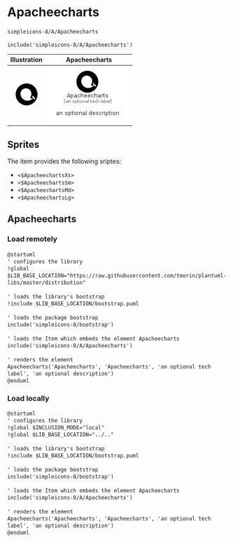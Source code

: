 # Apacheecharts


```text
simpleicons-8/A/Apacheecharts
```

```text
include('simpleicons-8/A/Apacheecharts')
```



| Illustration | Apacheecharts |
| :---: | :---: |
| ![illustration for Illustration](../../simpleicons-8/A/Apacheecharts.png) | ![illustration for Apacheecharts](../../simpleicons-8/A/Apacheecharts.Local.png) |



## Sprites
The item provides the following sriptes:

- `<$ApacheechartsXs>`
- `<$ApacheechartsSm>`
- `<$ApacheechartsMd>`
- `<$ApacheechartsLg>`





## Apacheecharts

### Load remotely
```plantuml
@startuml
' configures the library
!global $LIB_BASE_LOCATION="https://raw.githubusercontent.com/tmorin/plantuml-libs/master/distribution"

' loads the library's bootstrap
!include $LIB_BASE_LOCATION/bootstrap.puml

' loads the package bootstrap
include('simpleicons-8/bootstrap')

' loads the Item which embeds the element Apacheecharts
include('simpleicons-8/A/Apacheecharts')

' renders the element
Apacheecharts('Apacheecharts', 'Apacheecharts', 'an optional tech label', 'an optional description')
@enduml
```

### Load locally
```plantuml
@startuml
' configures the library
!global $INCLUSION_MODE="local"
!global $LIB_BASE_LOCATION="../.."

' loads the library's bootstrap
!include $LIB_BASE_LOCATION/bootstrap.puml

' loads the package bootstrap
include('simpleicons-8/bootstrap')

' loads the Item which embeds the element Apacheecharts
include('simpleicons-8/A/Apacheecharts')

' renders the element
Apacheecharts('Apacheecharts', 'Apacheecharts', 'an optional tech label', 'an optional description')
@enduml
```

